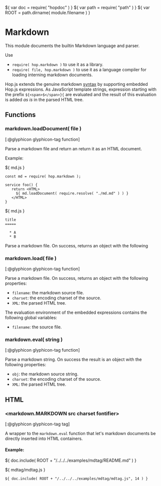 ${ var doc = require( "hopdoc" ) }
${ var path = require( "path" ) }
${ var ROOT = path.dirname( module.filename ) }

Markdown
========

This module documents the builtin Markdown language and parser.

Use 

  * `require( hop.markdown )` to use it as a library.
  * `require( file, hop.markdown )` to use it as a language compiler for
loading interning markdown documents. 
  
  
Hop.js extends the genuine markdown
[syntax](http://daringfireball.net/projects/markdown/syntax) by
supporting embedded Hop.js expressions.  As JavaScript template
strings, expression starting with the prefix `${<span>$</span>}{` are
evaluated and the result of this evaluation is added _as is_ in the parsed
HTML tree.


Functions
---------

### markdown.loadDocument( file ) ###
[:@glyphicon glyphicon-tag function]

Parse a markdown file and return an return it as an HTML document.

Example:

${ <span class="label label-info">md.js</span> }

```hopscript
const md = require( hop.markdown );

service foo() {
   return <HTML>
     ${ md.loadDocument( require.resolve( "./md.md" ) ) }
   </HTML>
}
```

${ <span class="label label-info">md.js</span> }
```
title
=====

  * A
  * B
```

Parse a markdown file. On success, returns an object with the following
### markdown.load( file ) ###
[:@glyphicon glyphicon-tag function]

Parse a markdown file. On success, returns an object with the following
properties:

 * `filename`: the markdown source file.
 * `charset`: the encoding charset of the source.
 * `XML`: the parsed HTML tree.

The evaluation environment of the embedded expressions contains the following
global variables:

 * `filename`: the source file.


### markdown.eval( string ) ###
[:@glyphicon glyphicon-tag function]

Parse a markdown string. On success the result is an object with the
following properties:

 * `obj`: the markdown source string.
 * `charset`: the encoding charset of the source.
 * `XML`: the parsed HTML tree.


HTML
----

### <markdown.MARKDOWN src charset fontifier> ###
[:@glyphicon glyphicon-tag tag]

A wrapper to the `markdown.eval` function that let's markdown documents
be directly inserted into HTML containers.

#### Example: ####

${ doc.include( ROOT + "/../../../examples/mdtag/README.md" ) }

${ <span class="label label-info">mdtag/mdtag.js</span> }

```hopscript
${ doc.include( ROOT + "/../../../examples/mdtag/mdtag.js", 14 ) }
```
